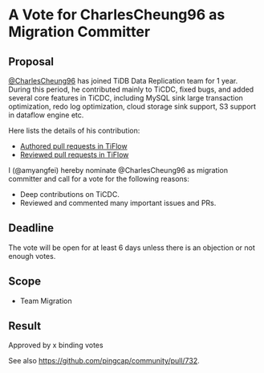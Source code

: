 # A Vote for CharlesCheung96 as Migration Committer

## Proposal

[@CharlesCheung96](https://github.com/CharlesCheung96) has joined TiDB Data Replication team for 1 year. During this period, he contributed mainly to TiCDC, fixed bugs, and added several core features in TiCDC, including MySQL sink large transaction optimization, redo log optimization, cloud storage sink support, S3 support in dataflow engine etc.

Here lists the details of his contribution:

* [Authored pull requests in TiFlow](https://github.com/pingcap/tiflow/pulls?q=is%3Apr+sort%3Aupdated-desc+author%3ACharlesCheung96+is%3Aclosed)
* [Reviewed pull requests in TiFlow](https://github.com/pingcap/tiflow/pulls?q=is%3Apr+reviewed-by%3ACharlesCheung96)

I (@amyangfei) hereby nominate @CharlesCheung96 as migration committer and call for a vote for the following reasons:

* Deep contributions on TiCDC.
* Reviewed and commented many important issues and PRs.

## Deadline

The vote will be open for at least 6 days unless there is an objection or not enough votes.

## Scope

* Team Migration

## Result

Approved by x binding votes

See also https://github.com/pingcap/community/pull/732.
